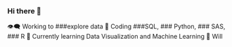 ### Hi there 👋


:eye_speech_bubble: Working to ###explore data
:space_invader: Coding ###SQL, ### Python, ### SAS, ### R
:robot: Currently learning Data Visualization and Machine Learning
:rocket: Will 


